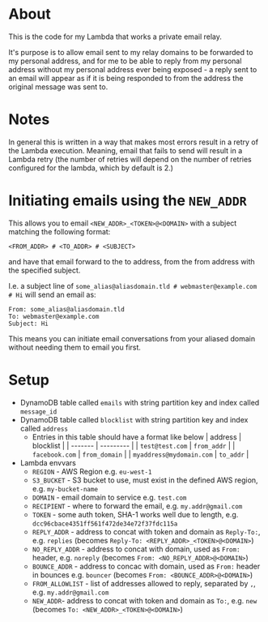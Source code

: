 # About
This is the code for my Lambda that works a private email relay.

It's purpose is to allow email sent to my relay domains to be forwarded
to my personal address, and for me to be able to reply from my personal
address without my personal address ever being exposed - a reply sent to
an email will appear as if it is being responded to from the address the
original message was sent to.

# Notes
In general this is written in a way that makes most errors result in a
retry of the Lambda execution. Meaning, email that fails to send will
result in a Lambda retry (the number of retries will depend on the
number of retries configured for the lambda, which by default is 2.)

# Initiating emails using the `NEW_ADDR`
This allows you to email `<NEW_ADDR>_<TOKEN>@<DOMAIN>` with a subject 
matching the following format:
```
<FROM_ADDR> # <TO_ADDR> # <SUBJECT>
```
and have that email forward to the to address, from the from address
with the specified subject.

I.e. a subject line of `some_alias@aliasdomain.tld # webmaster@example.com # Hi`
will send an email as:
```
From: some_alias@aliasdomain.tld
To: webmaster@example.com
Subject: Hi
```

This means you can initiate email conversations from your aliased domain without
needing them to email you first.

# Setup
* DynamoDB table called `emails` with string partition key and index called `message_id`
* DynamoDB table called `blocklist` with string partition key and index called `address`
    * Entries in this table should have a format like below
        | address | blocklist |
        | ------- | --------- |
        | `test@test.com` | `from_addr` |
        | `facebook.com` | `from_domain` |
        | `myaddress@mydomain.com` | `to_addr` |
* Lambda envvars
    * `REGION` - AWS Region e.g. `eu-west-1`
    * `S3_BUCKET` - S3 bucket to use, must exist in the defined AWS region, e.g. `my-bucket-name`
    * `DOMAIN` - email domain to service e.g. `test.com`
    * `RECIPIENT` - where to forward the email, e.g. `my.addr@gmail.com`
    * `TOKEN` - some auth token, SHA-1 works well due to length, e.g. `dcc96cbace4351ff561f472de34e72f37fdc115a`
    * `REPLY_ADDR` - address to concat with token and domain as `Reply-To:`, e.g. `replies` (becomes `Reply-To: <REPLY_ADDR>_<TOKEN>@<DOMAIN>`)
    * `NO_REPLY_ADDR` - address to concat with domain, used as `From:` header, e.g. `noreply` (becomes `From: <NO_REPLY_ADDR>@<DOMAIN>`)
    * `BOUNCE_ADDR` - address to concac with domain, used as `From:` header in bounces e.g. `bouncer` (becomes `From: <BOUNCE_ADDR>@<DOMAIN>`)
    * `FROM_ALLOWLIST` - list of addresses allowed to reply, separated by `,`, e.g. `my.addr@gmail.com`
    * `NEW_ADDR`- address to concat with token and domain as `To:`, e.g. `new` (becomes `To: <NEW_ADDR>_<TOKEN>@<DOMAIN>`)